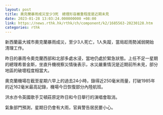 ```yaml
---
layout: post
title: 奧克蘭暴雨成災至少3死　總理形容嚴重程度是近期未見
date: 2023-01-28 13:03:24.000000000 +08:00
link: https://news.rthk.hk/rthk/ch/component/k2/1685563-20230128.htm
categories: rthk
---
```


新西蘭最大城市奧克蘭暴雨成災，至少3人死亡，1人失蹤，當局趁雨勢減弱開始清理工作。

昨日的暴雨令奧克蘭西部和北部多處水浸，當地仍處於緊急狀態。上任不足一星期的總理希普金斯，坐直升機視察災情後表示，水災嚴重情況是近期前所未見，部分地區的破壞程度相當大。

奧克蘭機場在截至星期六早上的過去24小時，錄得近250毫米雨量，打破1985年的近162毫米最高記錄，機場今日恢復部分內陸航班。

洪水亦令英國歌手艾頓莊原定昨日和今日舉行的演唱會取消。

氣象部門預測，星期日仍會有大雨，官員警告居民要小心。
